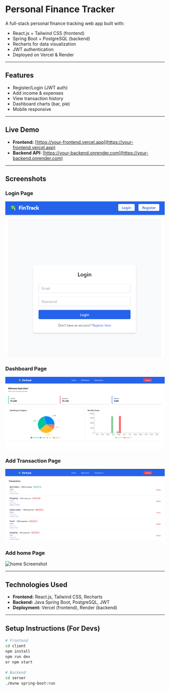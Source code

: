 # Personal Finance Tracker

A full-stack personal finance tracking web app built with:

- React.js + Tailwind CSS (frontend)
- Spring Boot + PostgreSQL (backend)
- Recharts for data visualization
- JWT authentication
- Deployed on Vercel & Render

---

## Features

- Register/Login (JWT auth)
- Add income & expenses
- View transaction history
- Dashboard charts (bar, pie)
- Mobile responsive

---

## Live Demo

- **Frontend:** [https://your-frontend.vercel.app](https://your-frontend.vercel.app)
- **Backend API:** [https://your-backend.onrender.com](https://your-backend.onrender.com)

---

## Screenshots

### Login Page

![Login Screenshot](./Screenshots/login.png)

### Dashboard Page

![Dashboard Screenshot](./Screenshots/Dashboard.png)

### Add Transaction Page

![Transaction Screenshot](./Screenshots/Transaction.png)

### Add home Page

![home Screenshot](./Screenshot/home.png)

---

## Technologies Used

- **Frontend:** React.js, Tailwind CSS, Recharts
- **Backend:** Java Spring Boot, PostgreSQL, JWT
- **Deployment:** Vercel (frontend), Render (backend)

---

## Setup Instructions (For Devs)

```bash
# Frontend
cd client
npm install
npm run dev
or npm start

# Backend
cd server
./mvnw spring-boot:run
```
